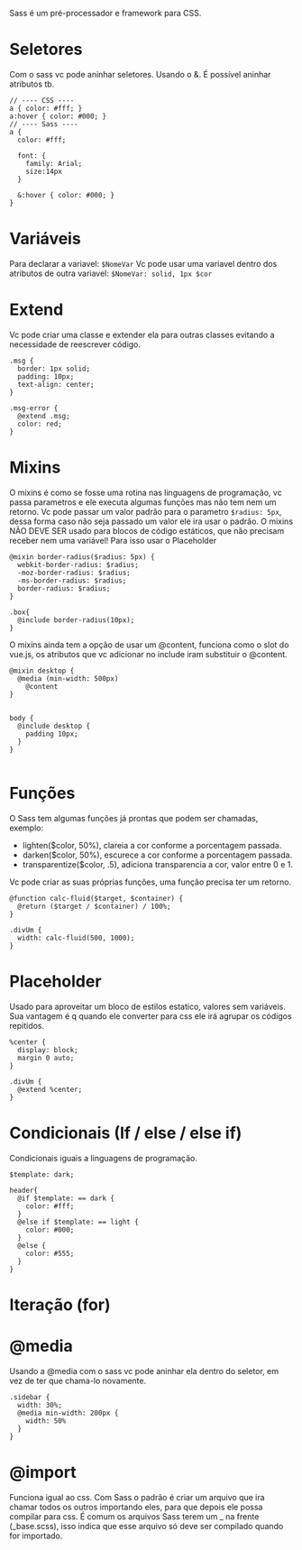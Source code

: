 
Sass é um pré-processador e framework para CSS.

# Seletores
Com o sass vc pode aninhar seletores.
Usando o &. 
É possível aninhar atributos tb.
```
// ---- CSS ----
a { color: #fff; }
a:hover { color: #000; }
// ---- Sass ----
a { 
  color: #fff;

  font: {
    family: Arial;
    size:14px
  }

  &:hover { color: #000; } 
}
```

# Variáveis
  Para declarar a variavel: `$NomeVar`
  Vc pode usar uma variavel dentro dos atributos de outra variavel:
  `$NomeVar: solid, 1px $cor`

# Extend
Vc pode criar uma classe e extender ela para outras classes evitando a necessidade de reescrever código.
```
.msg {
  border: 1px solid;
  padding: 10px;
  text-align: center;
}

.msg-error {
  @extend .msg;
  color: red;
}
```

# Mixins
O mixins é como se fosse uma rotina nas linguagens de programação, vc passa parametros e ele executa algumas funções mas não tem nem um retorno.
Vc pode passar um valor padrão para o parametro `$radius: 5px`, dessa forma caso não seja passado um valor ele ira usar o padrão.
O mixins NÃO DEVE SER usado para blocos de código estáticos, que não precisam receber nem uma variável! Para isso usar o Placeholder

```
@mixin border-radius($radius: 5px) {
  webkit-border-radius: $radius;
  -moz-border-radius: $radius;
  -ms-border-radius: $radius;
  border-radius: $radius;
}

.box{
  @include border-radius(10px);
}

```
O mixins ainda tem a opção de usar um @content, funciona como o slot do vue.js, os atributos que vc adicionar no include iram substituir o @content.
```
@mixin desktop {
  @media (min-width: 500px)
    @content
}


body {
  @include desktop {
    padding 10px;
  }
}


```

# Funções
O Sass tem algumas funções já prontas que podem ser chamadas, exemplo:
  - lighten($color, 50%), clareia a cor conforme a porcentagem passada.
  - darken($color, 50%), escurece a cor conforme a porcentagem passada.
  - transparentize($color, .5), adiciona transparencia a cor, valor entre 0 e 1. 

Vc pode criar as suas próprias funções, uma função precisa ter um retorno.

```
@function calc-fluid($target, $container) {
  @return ($target / $container) / 100%;
}

.divUm {
  width: calc-fluid(500, 1000);
}

```

# Placeholder
Usado para aproveitar um bloco de estilos estatico, valores sem variáveis.
Sua vantagem é q quando ele converter para css ele irá agrupar os códigos repitidos.
```
%center {
  display: block;
  margin 0 auto;
}

.divUm {
  @extend %center;
}

```

# Condicionais (If / else / else if)

Condicionais iguais a linguagens de programação.
```
$template: dark;

header{
  @if $template: == dark {
    color: #fff;
  }
  @else if $template: == light {
    color: #000;
  }
  @else {
    color: #555;
  }
}

```

# Iteração (for)

# @media
Usando a @media com o sass vc pode aninhar ela dentro do seletor, em vez de ter que chama-lo novamente.
```
.sidebar {
  width: 30%;
  @media min-width: 200px {
    width: 50%
  }
}
```

# @import
Funciona igual ao css.
Com Sass o padrão é criar um arquivo que ira chamar todos os outros importando eles, para que depois ele possa compilar para css.
É comum os arquivos Sass terem um _ na frente (_base.scss), isso indica que esse arquivo só deve ser compilado quando for importado.
